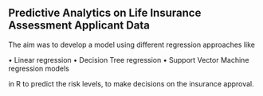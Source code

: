 ## Predictive Analytics on Life Insurance Assessment Applicant Data 

The aim was to develop a model using different regression approaches like 

•	Linear regression
•	Decision Tree regression
•	Support Vector Machine regression models

in R to predict the risk levels, to make decisions on the insurance approval.